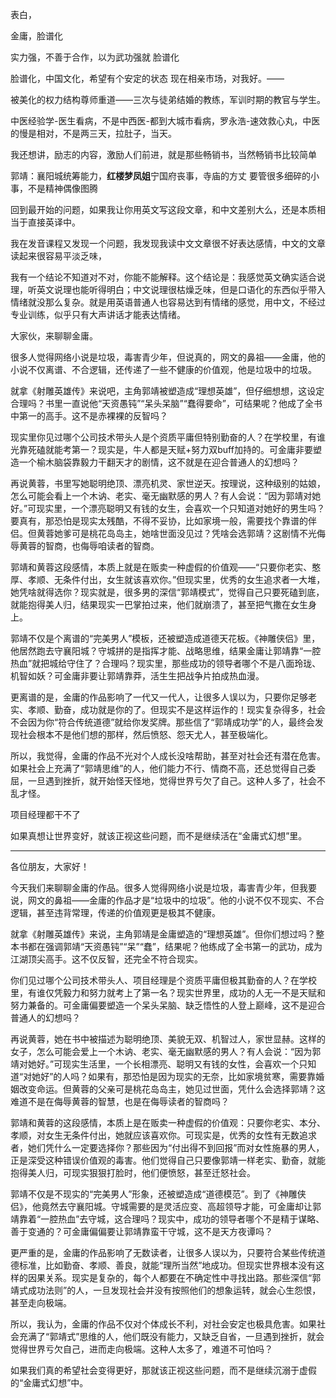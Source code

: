 表白，

金庸，脸谱化


实力强，不善于合作，以为武功强就
脸谱化

脸谱化，中国文化，希望有个安定的状态
现在相亲市场，对我好。——

被美化的权力结构尊师重道——三次与徒弟结婚的教练，军训时期的教官与学生。

中医经验学-医生看病，不是中西医-都到大城市看病，罗永浩-速效救心丸，中医的慢是相对，不是两三天，拉肚子，当天。

我还想讲，励志的内容，激励人们前进，就是那些畅销书，当然畅销书比较简单

郭靖：襄阳城统筹能力，**红楼梦凤姐**宁国府丧事，寺庙的方丈 要管很多细碎的小事，不是精神偶像图腾

回到最开始的问题，如果我让你用英文写这段文章，和中文差别大么，还是本质相当于直接英译中。

我在发音课程又发现一个问题，我发现我读中文文章很不好表达感情，中文的文章读起来很容易平淡乏味，



我有一个结论不知道对不对，你能不能解释。这个结论是：我感觉英文确实适合说理，听英文说理也能听得明白；中文说理很枯燥乏味，但是口语化的东西似乎带入情绪就没那么复杂。就是用英语普通人也容易达到有情绪的感觉，用中文，不经过专业训练，似乎只有大声讲话才能表达情绪。



大家伙，来聊聊金庸。

很多人觉得网络小说是垃圾，毒害青少年，但说真的，网文的鼻祖——金庸，他的小说不仅离谱、不合逻辑，还传递了一些不健康的价值观，他是垃圾中的垃圾。

就拿《射雕英雄传》来说吧，主角郭靖被塑造成“理想英雄”，但仔细想想，这设定合理吗？书里一直说他“天资愚钝”“呆头呆脑”“蠢得要命”，可结果呢？他成了全书中第一的高手。这不是赤裸裸的反智吗？

现实里你见过哪个公司技术带头人是个资质平庸但特别勤奋的人？在学校里，有谁光靠死磕就能考第一？现实是，牛人都是天赋+努力双buff加持的。可金庸非要塑造一个榆木脑袋靠毅力干翻天才的剧情，这不就是在迎合普通人的幻想吗？

再说黄蓉，书里写她聪明绝顶、漂亮机灵、家世逆天。按理说，这种级别的姑娘，怎么可能会看上一个木讷、老实、毫无幽默感的男人？有人会说：“因为郭靖对她好。”可现实里，一个漂亮聪明又有钱的女生，会喜欢一个只知道对她好的男生吗？要真有，那恐怕是现实太残酷，不得不妥协，比如家境一般，需要找个靠谱的伴侣。但黄蓉她爹可是桃花岛岛主，她啥世面没见过？凭啥会选郭靖？这剧情不光侮辱黄蓉的智商，也侮辱咱读者的智商。

郭靖和黄蓉这段感情，本质上就是在贩卖一种虚假的价值观——“只要你老实、憨厚、孝顺、无条件付出，女生就该喜欢你。”但现实里，优秀的女生追求者一大堆，她凭啥就得选你？现实就是，很多男的深信“郭靖模式”，觉得自己只要死磕到底，就能抱得美人归，结果现实一巴掌拍过来，他们就崩溃了，甚至把气撒在女生身上。

郭靖不仅是个离谱的“完美男人”模板，还被塑造成道德天花板。《神雕侠侣》里，他居然跑去守襄阳城？守城拼的是指挥才能、战略思维，结果金庸让郭靖靠“一腔热血”就把城给守住了？合理吗？现实里，那些成功的领导者哪个不是八面玲珑、机智如妖？可金庸非要让郭靖靠莽，活生生把战争片拍成热血漫。

更离谱的是，金庸的作品影响了一代又一代人，让很多人误以为，只要你足够老实、孝顺、勤奋，成功就是你的了。但现实不是这样运作的！现实复杂得多，社会不会因为你“符合传统道德”就给你发奖牌。那些信了“郭靖成功学”的人，最终会发现社会根本不是他们想的那样，然后愤怒、怨天尤人，甚至极端化。

所以，我觉得，金庸的作品不光对个人成长没啥帮助，甚至对社会还有潜在危害。如果社会上充满了“郭靖思维”的人，他们能力不行、情商不高，还总觉得自己委屈，一旦遇到挫折，就开始怪天怪地，觉得世界亏欠了自己。这种人多了，社会不乱才怪。

项目经理都干不了

如果真想让世界变好，就该正视这些问题，而不是继续活在“金庸式幻想”里。

---

各位朋友，大家好！

今天我们来聊聊金庸的作品。很多人觉得网络小说是垃圾，毒害青少年，但我要说，网文的鼻祖——金庸的作品才是“垃圾中的垃圾”。他的小说不仅不现实、不合逻辑，甚至违背常理，传递的价值观更是极其不健康。

就拿《射雕英雄传》来说，主角郭靖是金庸塑造的“理想英雄”。但你们想过吗？整本书都在强调郭靖“天资愚钝”“呆”“蠢”，结果呢？他练成了全书第一的武功，成为江湖顶尖高手。这不仅反智，还完全不符合现实。

你们见过哪个公司技术带头人、项目经理是个资质平庸但极其勤奋的人？在学校里，有谁仅凭毅力和努力就考上了第一名？现实世界里，成功的人无一不是天赋和努力兼备的。可金庸偏要塑造一个呆头呆脑、缺乏悟性的人登上巅峰，这不是迎合普通人的幻想吗？

再说黄蓉，她在书中被描述为聪明绝顶、美貌无双、机智过人，家世显赫。这样的女子，怎么可能会爱上一个木讷、老实、毫无幽默感的男人？有人会说：“因为郭靖对她好。”可现实生活里，一个长相漂亮、聪明又有钱的女性，会喜欢一个只知道“对她好”的人吗？如果有，那恐怕是因为现实的无奈，比如家境贫寒，需要靠婚姻改变命运。但黄蓉的父亲可是桃花岛岛主，她见过世面，凭什么会选择郭靖？这难道不是在侮辱黄蓉的智慧，也是在侮辱读者的智商吗？

郭靖和黄蓉的这段感情，本质上是在贩卖一种虚假的价值观：只要你老实、本分、孝顺，对女生无条件付出，她就应该喜欢你。可现实是，优秀的女性有无数追求者，她们凭什么一定要选择你？那些因为“付出得不到回报”而对女性施暴的男人，正是深受这种错误价值观的毒害。他们觉得自己只要像郭靖一样老实、勤奋，就能抱得美人归，可现实狠狠打脸时，他们便愤怒，甚至迁怒社会。

郭靖不仅是不现实的“完美男人”形象，还被塑造成“道德模范”。到了《神雕侠侣》，他竟然去守襄阳城。守城需要的是灵活应变、高超领导才能，可金庸却让郭靖靠着“一腔热血”去守城，这合理吗？现实中，成功的领导者哪个不是精于谋略、善于变通的？可金庸偏偏要让郭靖靠蛮干守城，这不是天方夜谭吗？

更严重的是，金庸的作品影响了无数读者，让很多人误以为，只要符合某些传统道德标准，比如勤奋、孝顺、善良，就能“理所当然”地成功。但现实世界根本没有这样的因果关系。现实是复杂的，每个人都要在不确定性中寻找出路。那些深信“郭靖式成功法则”的人，一旦发现社会并没有按照他们的想象运转，就会心生怨恨，甚至走向极端。

所以，我认为，金庸的作品不仅对个体成长不利，对社会安定也极具危害。如果社会充满了“郭靖式”思维的人，他们既没有能力，又缺乏自省，一旦遇到挫折，就会觉得世界亏欠自己，进而走向极端。这种人太多了，难道不可怕吗？

如果我们真的希望社会变得更好，那就该正视这些问题，而不是继续沉溺于虚假的“金庸式幻想”中。